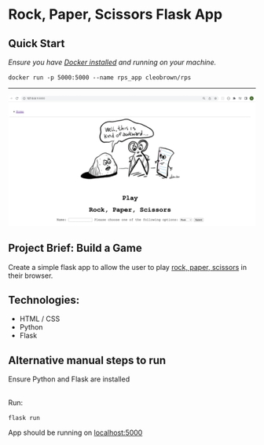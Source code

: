 # Rock, Paper, Scissors Flask App

## Quick Start

_Ensure you have [Docker installed](https://docs.docker.com/get-docker/) and running on your machine._

```
docker run -p 5000:5000 --name rps_app cleobrown/rps
```
---
![Rock, Paper, Scissors](./rps_homepage.png)


## Project Brief: Build a Game <br>
Create a simple flask app to allow the user to play [rock, paper, scissors](https://en.wikipedia.org/wiki/Rock_paper_scissors
) in their browser. 




## Technologies:<br>

- HTML / CSS<br>
- Python<br>
- Flask<br>


## Alternative manual steps to run

Ensure Python and Flask are installed

<br>Run:
```
flask run
```

App should be running on [localhost:5000](http://localhost:5000)


